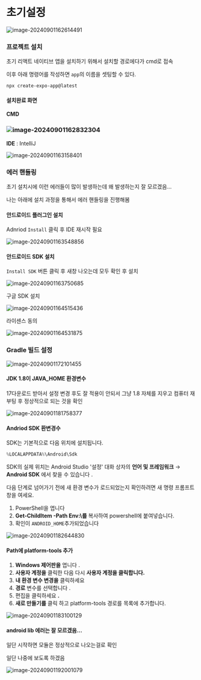 # 초기설정

![image-20240901162614491](assets/image-20240901162614491.png)

### 프로젝트 설치

초기 리액트 네이티브 앱을 설치하기 위해서 설치할 경로에다가 cmd로 접속

이후 아래 명령어를 작성하면 `app`의 이름을 셋팅할 수 있다.

```
npx create-expo-app@latest
```



#### 설치완료 화면

**CMD**

### ![image-20240901162832304](assets/image-20240901162832304.png)

**IDE** : IntelliJ

![image-20240901163158401](assets/image-20240901163158401.png)



### 에러 핸들링

초기 설치시에 이런 에러들이 많이 발생하는데 왜 발생하는지 잘 모르겠음...

나는 아래에 설치 과정을 통해서 에러 핸들링을 진행해봄

#### 안드로이드 플러그인 설치

Adnriod `Install` 클릭 후 IDE 재시작 필요

![image-20240901163548856](assets/image-20240901163548856.png)

#### 안드로이드 SDK 설치

`Install SDK` 버튼 클릭 후 새창 나오는데 모두 확인 후 설치

![image-20240901163750685](assets/image-20240901163750685.png)

구글 SDK 설치

![image-20240901164515436](assets/image-20240901164515436.png)

라이센스 동의

![image-20240901164531875](assets/image-20240901164531875.png)

### Gradle 빌드 설정

![image-20240901172101455](assets/image-20240901172101455.png)

#### JDK 1.8이 JAVA_HOME 환경변수

17다운로드 받아서 설정 변경 후도 잘 적용이 안되서 그냥 1.8 자체를 지우고 컴퓨터 재부팅 후 정상적으로 되는 것을 확인

![image-20240901181758377](assets/image-20240901181758377.png)

#### Andriod SDK 환변경수

SDK는 기본적으로 다음 위치에 설치됩니다.

```powershell
%LOCALAPPDATA%\Android\Sdk
```



SDK의 실제 위치는 Android Studio '설정' 대화 상자의 **언어 및 프레임워크** → **Android SDK** 에서 찾을 수 있습니다 .

다음 단계로 넘어가기 전에 새 환경 변수가 로드되었는지 확인하려면 새 명령 프롬프트 창을 여세요.

1. PowerShell을 엽니다
2. **Get-ChildItem -Path Env:\를** 복사하여 powershell에 붙여넣습니다.
3. 확인이 `ANDROID_HOME`추가되었습니다

![image-20240901182644830](assets/image-20240901182644830.png)

#### Path에 platform-tools 추가

1. **Windows 제어판을** 엽니다 .
2. **사용자 계정을** 클릭한 다음 다시 **사용자 계정을 클릭합니다.**
3. **내 환경 변수 변경을** 클릭하세요
4. **경로** 변수를 선택합니다 .
5. 편집을 클릭하세요 **.**
6. **새로 만들기를** 클릭 하고 platform-tools 경로를 목록에 추가합니다.

![image-20240901183100129](assets/image-20240901183100129.png)

#### android lib 에러는 잘 모르겠음...

일단 시작하면 모듈은 정상적으로 나오는걸로 확인

일단 나중에 보도록 하겠음

![image-20240901192001079](assets/image-20240901192001079.png)



